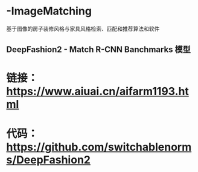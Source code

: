 # -ImageMatching
基于图像的房子装修风格与家具风格检索、匹配和推荐算法和软件

## DeepFashion2 - Match R-CNN Banchmarks 模型
# 链接：https://www.aiuai.cn/aifarm1193.html
# 代码：https://github.com/switchablenorms/DeepFashion2
